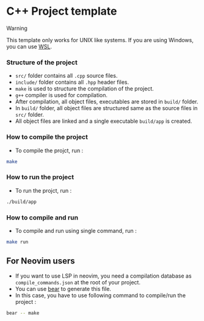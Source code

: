 # C++ Project template

> [!WARNING]
> This template only works for UNIX like systems. If you are using Windows, you can use [WSL](https://learn.microsoft.com/en-us/windows/wsl/install).

### Structure of the project
- `src/` folder contains all `.cpp` source files.
- `include/` folder contains all `.hpp` header files.
- `make` is used to structure the compilation of the project.
- `g++` compiler is used for compilation.
- After compilation, all object files, executables are stored in `build/` folder.
- In `build/` folder, all object files are structured same as the source files in `src/` folder.
- All object files are linked and a single executable `build/app` is created.

### How to compile the project
- To compile the projct, run :
```bash
make
```

### How to run the project
- To run the projct, run :
```bash
./build/app
```

### How to compile and run
- To compile and run using single command, run :
```bash
make run
```


## For Neovim users
- If you want to use LSP in neovim, you need a compilation database as `compile_commands.json` at the root of your project.
- You can use [bear](https://github.com/rizsotto/Bear) to generate this file.
- In this case, you have to use following command to compile/run the project :
```bash
bear -- make
```
